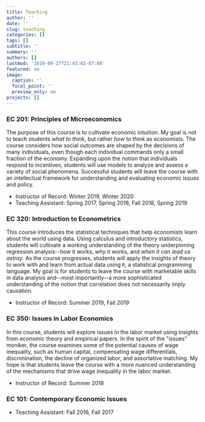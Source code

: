 ```yaml
---
title: Teaching
author: ''
date: ''
slug: teaching
categories: []
tags: []
subtitle: ''
summary: ''
authors: []
lastmod: '2019-09-27T21:43:02-07:00'
featured: no
image:
  caption: ''
  focal_point: ''
  preview_only: no
projects: []
---
```


### EC 201: Principles of Microeconomics

The purpose of this course is to cultivate economic intuition. My goal is not to teach students *what to think*, but rather *how to think* as  economists. The course considers how social outcomes are shaped by the decisions of many individuals, even though each individual commands only a small fraction of the economy. Expanding upon the notion that individuals respond to incentives, students will use models to analyze and assess a variety of social phenomena. Successful students will leave the course with an intellectual framework for understanding and evaluating economic issues and policy.

- Instructor of Record: Winter 2019, Winter 2020
- Teaching Assistant: Spring 2017, Spring 2018, Fall 2018, Spring 2019

### EC 320: Introduction to Econometrics

This course introduces the statistical techniques that help economists learn about the world using data. Using calculus and introductory statistics, students will cultivate a working understanding of the theory underpinning regression analysis--*how* it works, *why* it works, and *when it can lead us astray*. As the course progresses, students will apply the insights of theory to work with and learn from actual data using `R`, a statistical programming language. My goal is for students to leave the course with marketable skills in data analysis and--most importantly--a more sophisticated understanding of the notion that correlation does not necessarily imply causation. 

- Instructor of Record: Summer 2019, Fall 2019

### EC 350: Issues in Labor Economics

In this course, students will explore issues in the labor market using insights from economic theory and empirical papers. In the spirit of the "issues" moniker, the course examines some of the potential causes of wage inequality, such as human capital, compensating wage differentials, discrimination, the decline of organized labor, and assortative matching. My hope is that students leave the course with a more nuanced understanding of the mechanisms that drive wage inequality in the labor market.

- Instructor of Record: Summer 2018

### EC 101: Contemporary Economic Issues

- Teaching Assistant: Fall 2016, Fall 2017
